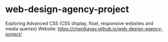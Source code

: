 # web-design-agency-project
Exploring Advanced CSS (CSS display, float, responsive websites and media queries)
Website: https://chanikayay.github.io/web-design-agency-project/
